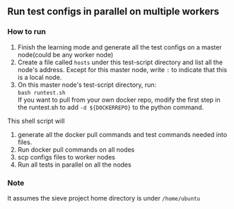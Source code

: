 ## Run test configs in parallel on multiple workers

### How to run
1. Finish the learning mode and generate all the test configs on a master node(could be any worker node)
2. Create a file called `hosts` under this test-script directory and list all the node's address. Except for this master node, write `:` to indicate that this is a local node.
2. On this master node's test-script directory, run:  
    `bash runtest.sh`  
    If you want to pull from your own docker repo, modify the first step in the runtest.sh to add `-d ${DOCKERREPO}` to the python command.  

This shell script will
1. generate all the docker pull commands and test commands needed into files.
2. Run docker pull commands on all nodes
3. scp configs files to worker nodes
4. Run all tests in parallel on all the nodes

### Note
It assumes the sieve project home directory is under `/home/ubuntu`
